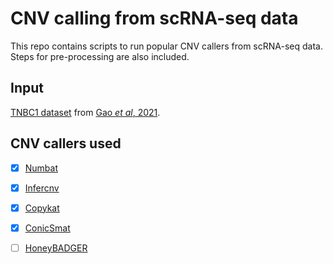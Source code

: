 # CNV calling from scRNA-seq data

This repo contains scripts to run popular CNV callers from scRNA-seq data. Steps for pre-processing are also included. 

## Input

[TNBC1 dataset](https://www.ncbi.nlm.nih.gov/geo/query/acc.cgi?acc=GSM4476486) from [Gao *et al*, 2021](https://doi.org/10.1038/s41587-020-00795-2).

## CNV callers used

- [x] [Numbat](https://github.com/kharchenkolab/numbat)
- [x] [Infercnv](https://github.com/broadinstitute/infercnv)
- [x] [Copykat](https://github.com/navinlabcode/copykat)
- [x] [ConicSmat](https://github.com/diazlab/CONICS)
- [ ] [HoneyBADGER](https://github.com/JEFworks-Lab/HoneyBADGER)

